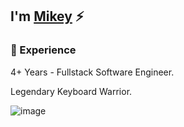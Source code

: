 ## I'm [Mikey](https://mikey.software) ⚡


### 💼 Experience
4+ Years - Fullstack Software Engineer.

Legendary Keyboard Warrior.

![image]({https://img.shields.io/badge/JavaScript-F7DF1E?style=for-the-badge&logo=javascript&logoColor=black})

<!-- ### 💻 Technologies
- Front-end Development: **HTML5, CSS3, Javascript, Sass, React, Redux, NextJS, Vue, Vuex, Nuxt**
- Back-end Development: **NodeJS, Express, MongoDB, Mongoose, PostgreSQL, Sequelize, Redis**
- Mobile Development: **React Native, Apache Cordova, PhoneGap**
- Developement Operations: **Linux, Ubuntu, Nginx, Apache, Digital Ocean**
- Tooling & Scripting: **Python3, Strapi**

### 📬 Find Me  -->

